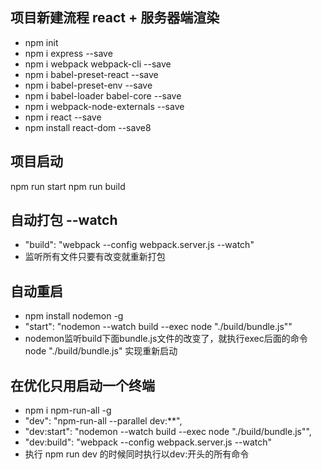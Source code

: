 ## 项目新建流程 react + 服务器端渲染
* npm init
* npm i express --save
* npm i webpack webpack-cli --save
* npm i babel-preset-react --save
* npm i babel-preset-env --save
* npm i babel-loader babel-core --save
* npm i webpack-node-externals --save
* npm i react --save
* npm install react-dom --save8


## 项目启动
npm run start
npm run build

## 自动打包 --watch
* "build": "webpack --config webpack.server.js --watch"
* 监听所有文件只要有改变就重新打包

## 自动重启
* npm install nodemon -g
* "start": "nodemon --watch  build --exec node \"./build/bundle.js\""
* nodemon监听build下面bundle.js文件的改变了，就执行exec后面的命令 node \"./build/bundle.js\" 实现重新启动

## 在优化只用启动一个终端
* npm i npm-run-all -g
* "dev": "npm-run-all --parallel dev:**",
* "dev:start": "nodemon --watch  build --exec node \"./build/bundle.js\"",
* "dev:build": "webpack --config webpack.server.js --watch"
* 执行 npm run dev 的时候同时执行以dev:开头的所有命令
